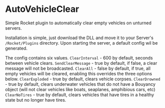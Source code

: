 # AutoVehicleClear
Simple Rocket plugin to automatically clear empty vehicles on unturned servers.

Installation is simple, just download the DLL and move it to your Server's `/Rocket/Plugins` directory. Upon starting the server, a default config wil be generated.

The config contains six values.
`ClearInterval` - 600 by default, seconds between vehicle clears.
`SendClearMessage` - true by default, if false, a clear message will not be broadcasted.
`ClearAll` - false by default, if true, all empty vehicles will be cleared, enabling this overrides the three options below.
`ClearExploded` - true by default, clears vehicle corpses.
`ClearDrowned` - true by default, clears underwater vehicles that do not have a Bouyancy object (will not clear vehicles like boats, seaplanes, amphibious cars, etc)
`ClearNoTires` - true by default, clears vehicles that have tires in a healthy state but no longer have tires.
